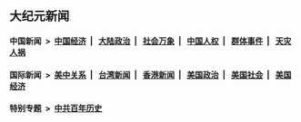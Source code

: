 ## 大纪元新闻

#### 中国新闻 &nbsp;>&nbsp; [中国经济](indexes/ncid283/README.md?11201245) &nbsp;| &nbsp; [大陆政治](indexes/ncid277/README.md?11201245) &nbsp;| &nbsp; [社会万象](indexes/ncid282/README.md?11201245) &nbsp;| &nbsp; [中国人权](indexes/ncid278/README.md?11201245) &nbsp;| &nbsp; [群体事件](indexes/ncid279/README.md?11201245) &nbsp;| &nbsp; [天灾人祸](indexes/ncid280/README.md?11201245)

#### 国际新闻 &nbsp;>&nbsp; [美中关系](indexes/nf1412576/README.md?11201245) &nbsp;| &nbsp; [台湾新闻](indexes/ncid1349361/README.md?11201245) &nbsp;| &nbsp; [香港新闻](indexes/ncid1349362/README.md?11201245) &nbsp;| &nbsp; [美国政治](indexes/ncid1078159/README.md?11201245) &nbsp;| &nbsp; [美国社会](indexes/ncid1078160/README.md?11201245) &nbsp;| &nbsp; [美国经济](indexes/ncid1078158/README.md?11201245)

#### 特别专题 &nbsp;>&nbsp; [中共百年历史](https://github.com/epoch-news/epoch-special/blob/master/README.md?11201245)  
